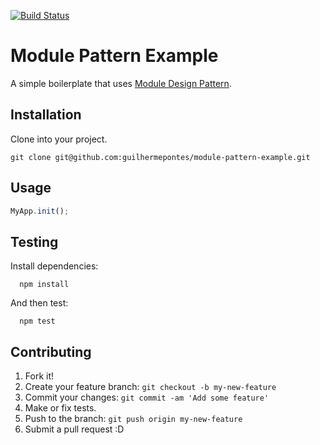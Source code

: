[![Build Status](https://travis-ci.org/guilhermepontes/module-pattern-bootstrap.svg?branch=master)](https://travis-ci.org/guilhermepontes/module-pattern-bootstrap)

# Module Pattern Example
A simple boilerplate that uses [Module Design Pattern](http://addyosmani.com/resources/essentialjsdesignpatterns/book/#modulepatternjavascript/ "Module Design Pattern").

## Installation

Clone into your project.
```shell
git clone git@github.com:guilhermepontes/module-pattern-example.git
```

## Usage
```javascript
MyApp.init();
```


## Testing
Install dependencies:
```
  npm install
```

And then test:
```
  npm test
```

## Contributing

1. Fork it!
2. Create your feature branch: `git checkout -b my-new-feature`
3. Commit your changes: `git commit -am 'Add some feature'`
4. Make  or fix tests.
5. Push to the branch: `git push origin my-new-feature`
6. Submit a pull request :D

